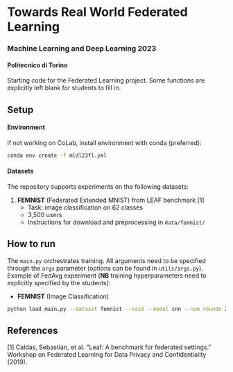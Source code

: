 # Towards Real World Federated Learning
### Machine Learning and Deep Learning 2023
#### Politecnico di Torino
Starting code for the Federated Learning project. Some functions are explicitly left blank for students to fill in.

## Setup
#### Environment
If not working on CoLab, install environment with conda (preferred): 
```bash 
conda env create -f mldl23fl.yml
```

#### Datasets
The repository supports experiments on the following datasets:
1. **FEMNIST** (Federated Extended MNIST) from LEAF benchmark [1]
   - Task: image classification on 62 classes
   - 3,500 users
   - Instructions for download and preprocessing in ```data/femnist/```

## How to run
The ```main.py``` orchestrates training. All arguments need to be specified through the ```args``` parameter (options can be found in ```utils/args.py```).
Example of FedAvg experiment (**NB** training hyperparameters need to explicitly specified by the students):

- **FEMNIST** (Image Classification)
```bash
python load_main.py --dataset femnist --niid --model cnn --num_rounds 200 --num_epochs 1 --clients_per_round 5 --bs 4 --lr 0.001 --test_interval 10 --data_portion 25 --method fedoptz --alpha 0.2
```

## References
[1] Caldas, Sebastian, et al. "Leaf: A benchmark for federated settings." Workshop on Federated Learning for Data Privacy and Confidentiality (2019).